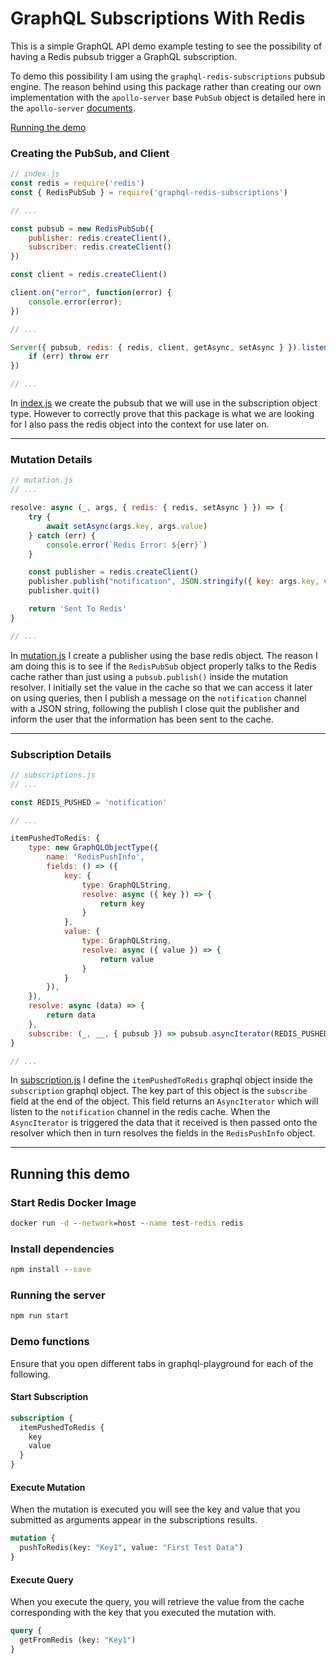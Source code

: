 # GraphQL Subscriptions With Redis

This is a simple GraphQL API demo example testing to see the possibility of having a Redis pubsub trigger a GraphQL subscription.

To demo this possibility I am using the `graphql-redis-subscriptions` pubsub engine. The reason behind using this package rather than creating our own implementation with the `apollo-server` base `PubSub` object is detailed here in the `apollo-server` [documents](https://www.apollographql.com/docs/apollo-server/data/subscriptions/#pubsub-implementations).

[Running the demo](#Running-this-demo)

### Creating the PubSub, and Client
```javascript
// index.js
const redis = require('redis')
const { RedisPubSub } = require('graphql-redis-subscriptions')

// ...

const pubsub = new RedisPubSub({
    publisher: redis.createClient(),
    subscriber: redis.createClient()
})

const client = redis.createClient()

client.on("error", function(error) {
    console.error(error);
})

// ...

Server({ pubsub, redis: { redis, client, getAsync, setAsync } }).listen(PORT, (err) => {
    if (err) throw err
})

// ...
```
In [index.js](https://github.com/nslandolt/graphql-redis-subscription-demo/blob/master/index.js) we create the pubsub that we will use in the subscription object type. However to correctly prove that this package is what we are looking for I also pass the redis object into the context for use later on.

---

### Mutation Details
```javascript
// mutation.js
// ...

resolve: async (_, args, { redis: { redis, setAsync } }) => {
    try {
        await setAsync(args.key, args.value)
    } catch (err) {
        console.error(`Redis Error: ${err}`)
    }

    const publisher = redis.createClient()
    publisher.publish("notification", JSON.stringify({ key: args.key, value: args.value}))
    publisher.quit()

    return 'Sent To Redis'
}

// ...
```
In [mutation.js](https://github.com/nslandolt/graphql-redis-subscription-demo/blob/master/src/mutation.js) I create a publisher using the base redis object. The reason I am doing this is to see if the `RedisPubSub` object properly talks to the Redis cache rather than just using a `pubsub.publish()` inside the mutation resolver. I initially set the value in the cache so that we can access it later on using queries, then I publish a message on the `notification` channel with a JSON string, following the publish I close quit the publisher and inform the user that the information has been sent to the cache.

---

### Subscription Details
```javascript
// subscriptions.js
// ...

const REDIS_PUSHED = 'notification'

// ...

itemPushedToRedis: {
    type: new GraphQLObjectType({
        name: 'RedisPushInfo',
        fields: () => ({
            key: {
                type: GraphQLString,
                resolve: async ({ key }) => {
                    return key
                }
            },
            value: {
                type: GraphQLString,
                resolve: async ({ value }) => {
                    return value
                }
            }
        }),
    }),
    resolve: async (data) => {
        return data
    },
    subscribe: (_, __, { pubsub }) => pubsub.asyncIterator(REDIS_PUSHED)
}

// ...
```
In [subscription.js](https://github.com/nslandolt/graphql-redis-subscription-demo/blob/master/src/subscription.js) I define the `itemPushedToRedis` graphql object inside the `subscription` graphql object. The key part of this object is the `subscribe` field at the end of the object. This field returns an `AsyncIterator` which will listen to the `notification` channel in the redis cache. When the `AsyncIterator` is triggered the data that it received is then passed onto the resolver which then in turn resolves the fields in the `RedisPushInfo` object.

---

## Running this demo
### Start Redis Docker Image
```cmd
docker run -d --network=host --name test-redis redis
```

### Install dependencies
```cmd
npm install --save
```

### Running the server
```cmd
npm run start
```

### Demo functions
Ensure that you open different tabs in graphql-playground for each of the following.
#### Start Subscription
```graphql
subscription {
  itemPushedToRedis {
    key
    value
  }
}
```

#### Execute Mutation
When the mutation is executed you will see the key and value that you submitted as arguments appear in the subscriptions results.
```graphql
mutation {
  pushToRedis(key: "Key1", value: "First Test Data")
}
```

#### Execute Query
When you execute the query, you will retrieve the value from the cache corresponding with the key that you executed the mutation with.
```graphql
query {
  getFromRedis (key: "Key1")
}
```